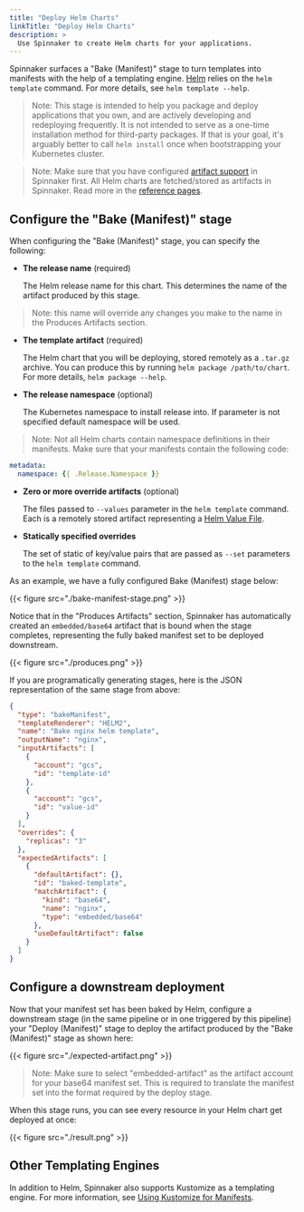 ```yaml
---
title: "Deploy Helm Charts"
linkTitle: "Deploy Helm Charts"
description: >
  Use Spinnaker to create Helm charts for your applications.
---
```


Spinnaker surfaces a "Bake (Manifest)" stage to turn templates into manifests
with the help of a templating engine. [Helm](https://helm.sh/) relies on the `helm template` command.
For more details, see `helm template --help`.

> Note: This stage is intended to help you package and deploy applications
> that you own, and are actively developing and redeploying frequently.
> It is not intended to serve as a one-time installation method for
> third-party packages. If that is your goal, it's arguably better to call
> `helm install` once when
> bootstrapping your Kubernetes cluster.

> Note: Make sure that you have configured [artifact support](/setup/artifacts)
> in Spinnaker first. All Helm charts are fetched/stored as artifacts in
> Spinnaker. Read more in the [reference pages](/reference/artifacts).

## Configure the "Bake (Manifest)" stage

When configuring the "Bake (Manifest)" stage, you can specify the following:

* __The release name__ (required)

  The Helm release name for this chart. This determines the name of the
  artifact produced by this stage.

> Note: this name will override any changes you make to the name
> in the Produces Artifacts section.

* __The template artifact__ (required)

  The Helm chart that you will be deploying, stored remotely as a
  `.tar.gz` archive. You can produce this by running `helm package
  /path/to/chart`. For more details, `helm package --help`.

* __The release namespace__ (optional)

  The Kubernetes namespace to install release into. If parameter is not
  specified default namespace will be used.

> Note: Not all Helm charts contain namespace definitions in their manifests.
> Make sure that your manifests contain the following code:


```yaml
metadata:
  namespace: {{ .Release.Namespace }}
```


* __Zero or more override artifacts__ (optional)

  The files passed to `--values` parameter in the `helm
  template` command. Each is a
  remotely stored artifact representing a [Helm Value
  File](https://helm.sh/docs/chart_template_guide/values_files/).

* __Statically specified overrides__

  The set of static of key/value pairs that are passed as `--set` parameters to
  the `helm template` command.

As an example, we have a fully configured Bake (Manifest) stage below:

{{< figure src="./bake-manifest-stage.png" >}}

Notice that in the "Produces Artifacts" section, Spinnaker has automatically
created an `embedded/base64` artifact that is bound when the stage
completes, representing the fully baked manifest set to be deployed downstream.

{{< figure src="./produces.png" >}}

If you are programatically generating stages, here is the JSON representation
of the same stage from above:

```json
{
  "type": "bakeManifest",
  "templateRenderer": "HELM2",
  "name": "Bake nginx helm template",
  "outputName": "nginx",
  "inputArtifacts": [
    {
      "account": "gcs",
      "id": "template-id"
    },
    {
      "account": "gcs",
      "id": "value-id"
    }
  ],
  "overrides": {
    "replicas": "3"
  },
  "expectedArtifacts": [
    {
      "defaultArtifact": {},
      "id": "baked-template",
      "matchArtifact": {
        "kind": "base64",
        "name": "nginx",
        "type": "embedded/base64"
      },
      "useDefaultArtifact": false
    }
  ]
}
```

## Configure a downstream deployment

Now that your manifest set has been baked by Helm, configure a downstream stage
(in the same pipeline or in one triggered by this pipeline) your "Deploy
(Manifest)" stage to deploy the artifact produced by the "Bake (Manifest)"
stage as shown here:

{{< figure src="./expected-artifact.png" >}}

> Note: Make sure to select "embedded-artifact" as the artifact account for
> your base64 manifest set. This is required to translate the manifest set into
> the format required by the deploy stage.

When this stage runs, you can see every resource in your Helm chart get
deployed at once:

{{< figure src="./result.png" >}}

## Other Templating Engines

In addition to Helm, Spinnaker also supports Kustomize as a templating engine. For more information, see [Using Kustomize for Manifests](/docs/guides/user/kubernetes-v2/kustomize-manifests/).
